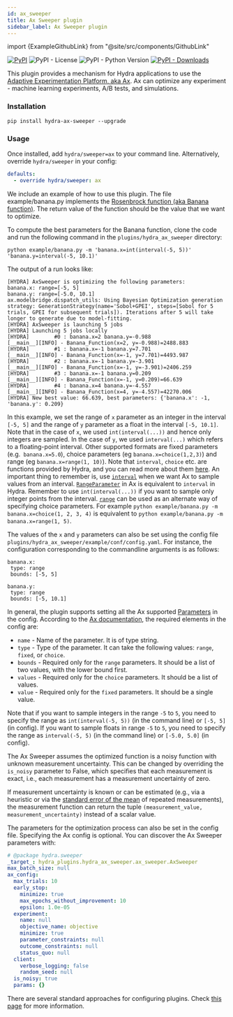 ```yaml
---
id: ax_sweeper
title: Ax Sweeper plugin
sidebar_label: Ax Sweeper plugin
---
```


import {ExampleGithubLink} from "@site/src/components/GithubLink"

[![PyPI](https://img.shields.io/pypi/v/hydra-ax-sweeper)](https://img.shields.io/pypi/v/hydra-ax-sweeper)
![PyPI - License](https://img.shields.io/pypi/l/hydra-ax-sweeper)
![PyPI - Python Version](https://img.shields.io/pypi/pyversions/hydra-ax-sweeper)
[![PyPI - Downloads](https://img.shields.io/pypi/dm/hydra-ax-sweeper.svg)](https://pypistats.org/packages/hydra-ax-sweeper)<ExampleGithubLink text="Example application" to="plugins/hydra_ax_sweeper/example"/><ExampleGithubLink text="Plugin source" to="plugins/hydra_ax_sweeper"/>


This plugin provides a mechanism for Hydra applications to use the [Adaptive Experimentation Platform, aka Ax](https://ax.dev/). Ax can optimize any experiment - machine learning experiments, A/B tests, and simulations.

### Installation
```commandline
pip install hydra-ax-sweeper --upgrade
```

### Usage
Once installed, add `hydra/sweeper=ax` to your command line. Alternatively, override `hydra/sweeper` in your config:

```yaml
defaults:
  - override hydra/sweeper: ax
```

We include an example of how to use this plugin. The file <GithubLink to="plugins/hydra_ax_sweeper/example/banana.py">example/banana.py</GithubLink>
implements the [Rosenbrock function (aka Banana function)](https://en.wikipedia.org/wiki/Rosenbrock_function).
The return value of the function should be the value that we want to optimize.


To compute the best parameters for the Banana function, clone the code and run the following command in the `plugins/hydra_ax_sweeper` directory:

```
python example/banana.py -m 'banana.x=int(interval(-5, 5))' 'banana.y=interval(-5, 10.1)'
```

The output of a run looks like:

```
[HYDRA] AxSweeper is optimizing the following parameters:
banana.x: range=[-5, 5]
banana.y: range=[-5.0, 10.1]
ax.modelbridge.dispatch_utils: Using Bayesian Optimization generation strategy: GenerationStrategy(name='Sobol+GPEI', steps=[Sobol for 5 trials, GPEI for subsequent trials]). Iterations after 5 will take longer to generate due to model-fitting.
[HYDRA] AxSweeper is launching 5 jobs
[HYDRA] Launching 5 jobs locally
[HYDRA]        #0 : banana.x=2 banana.y=-0.988
[__main__][INFO] - Banana_Function(x=2, y=-0.988)=2488.883
[HYDRA]        #1 : banana.x=-1 banana.y=7.701
[__main__][INFO] - Banana_Function(x=-1, y=7.701)=4493.987
[HYDRA]        #2 : banana.x=-1 banana.y=-3.901
[__main__][INFO] - Banana_Function(x=-1, y=-3.901)=2406.259
[HYDRA]        #3 : banana.x=-1 banana.y=0.209
[__main__][INFO] - Banana_Function(x=-1, y=0.209)=66.639
[HYDRA]        #4 : banana.x=4 banana.y=-4.557
[__main__][INFO] - Banana_Function(x=4, y=-4.557)=42270.006
[HYDRA] New best value: 66.639, best parameters: {'banana.x': -1, 'banana.y': 0.209}
```

In this example, we set the range of `x` parameter as an integer in the interval `[-5, 5]` and the range of `y` parameter as a float in the interval `[-5, 10.1]`. Note that in the case of `x`, we used `int(interval(...))` and hence only integers are sampled. In the case of `y`, we used `interval(...)` which refers to a floating-point interval. Other supported formats are fixed parameters (e.g.` banana.x=5.0`), choice parameters (eg `banana.x=choice(1,2,3)`) and range (eg `banana.x=range(1, 10)`). Note that `interval`, `choice` etc. are functions provided by Hydra, and you can read more about them [here](/advanced/override_grammar/extended.md). An important thing to remember is, use [`interval`](/advanced/override_grammar/extended.md#interval-sweep) when we want Ax to sample values from an interval. [`RangeParameter`](https://ax.dev/api/ax.html#ax.RangeParameter) in Ax is equivalent to `interval` in Hydra. Remember to use `int(interval(...))` if you want to sample only integer points from the interval. [`range`](/advanced/override_grammar/extended.md#range-sweep) can be used as an alternate way of specifying choice parameters. For example `python example/banana.py -m banana.x=choice(1, 2, 3, 4)` is equivalent to `python example/banana.py -m banana.x=range(1, 5)`.


The values of the `x` and `y` parameters can also be set using the config file `plugins/hydra_ax_sweeper/example/conf/config.yaml`. For instance, the configuration corresponding to the commandline arguments is as follows:

```
banana.x:
 type: range
 bounds: [-5, 5]

banana.y:
 type: range
 bounds: [-5, 10.1]
```

In general, the plugin supports setting all the Ax supported [Parameters](https://ax.dev/api/core.html?highlight=range#module-ax.core.parameter) in the config. According to the [Ax documentation](https://ax.dev/api/service.html#ax.service.ax_client.AxClient.create_experiment), the required elements in the config are:

* `name` - Name of the parameter. It is of type string.
* `type` - Type of the parameter. It can take the following values: `range`, `fixed`, or `choice`.
* `bounds` - Required only for the `range` parameters. It should be a list of two values, with the lower bound first.
* `values` - Required only for the `choice` parameters. It should be a list of values.
* `value` - Required only for the `fixed` parameters. It should be a single value.

Note that if you want to sample integers in the range `-5` to `5`, you need to specify the range as `int(interval(-5, 5))` (in the command line) or `[-5, 5]` (in config). If you want to sample floats in range `-5` to `5`, you need to specify the range as `interval(-5, 5)` (in the command line) or `[-5.0, 5.0]` (in config).

The Ax Sweeper assumes the optimized function is a noisy function with unknown measurement uncertainty.
This can be changed by overriding the `is_noisy` parameter to False, which specifies that each measurement is exact, i.e., each measurement has a measurement uncertainty of zero.

If measurement uncertainty is known or can be estimated (e.g., via a heuristic or via the [standard error of the mean](https://en.wikipedia.org/wiki/Standard_error) of repeated measurements), the measurement function can return the tuple `(measurement_value, measurement_uncertainty)` instead of a scalar value.

The parameters for the optimization process can also be set in the config file. Specifying the Ax config is optional. You can discover the Ax Sweeper parameters with:

```yaml title="$ python your_app.py hydra/sweeper=ax --cfg hydra -p hydra.sweeper"
# @package hydra.sweeper
_target_: hydra_plugins.hydra_ax_sweeper.ax_sweeper.AxSweeper
max_batch_size: null
ax_config:
  max_trials: 10
  early_stop:
    minimize: true
    max_epochs_without_improvement: 10
    epsilon: 1.0e-05
  experiment:
    name: null
    objective_name: objective
    minimize: true
    parameter_constraints: null
    outcome_constraints: null
    status_quo: null
  client:
    verbose_logging: false
    random_seed: null
  is_noisy: true
  params: {}
```
There are several standard approaches for configuring plugins. Check [this page](../patterns/configuring_plugins.md) for more information.
